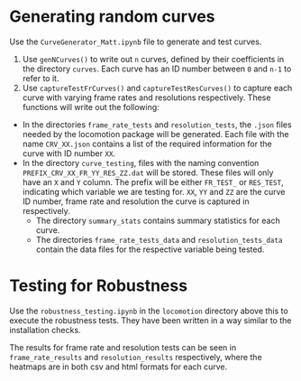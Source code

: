 # Generating random curves

Use the `CurveGenerator_Matt.ipynb` file to generate and test curves.

1. Use `genNCurves()` to write out `n` curves, defined by their coefficients in the directory `curves`. Each curve has an ID number between `0` and `n-1` to refer to it.
2. Use `captureTestFrCurves()` and `captureTestResCurves()` to capture each curve with varying frame rates and resolutions respectively. These functions will write out the following:
  - In the directories `frame_rate_tests` and `resolution_tests`, the `.json` files needed by the locomotion package will be generated. Each file with the name `CRV_XX.json` contains a list of the required information for the curve with ID number `XX`.
  - In the directory `curve_testing`, files with the naming convention `PREFIX_CRV_XX_FR_YY_RES_ZZ.dat` will be stored. These files will only have an `X` and `Y` column. The prefix will be either `FR_TEST_` or `RES_TEST`, indicating which variable we are testing for. `XX`, `YY` and `ZZ` are the curve ID number, frame rate and resolution the curve is captured in respectively.
    - The directory `summary_stats` contains summary statistics for each curve.
    - The directories `frame_rate_tests_data` and `resolution_tests_data` contain the data files for the respective variable being tested.

# Testing for Robustness

Use the `robustness_testing.ipynb` in the `locomotion` directory above this to execute the robustness tests. They have been written in a way similar to the installation checks.

The results for frame rate and resolution tests can be seen in `frame_rate_results` and `resolution_results` respectively, where the heatmaps are in both csv and html formats for each curve.

